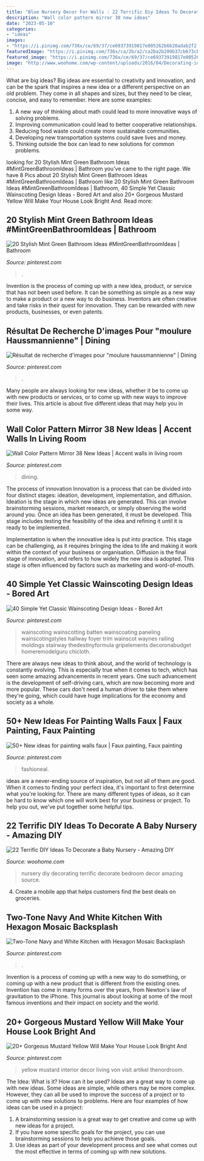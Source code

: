 ```yaml
---
title: "Blue Nursery Decor For Walls : 22 Terrific Diy Ideas To Decorate A Baby Nursery"
description: "Wall color pattern mirror 38 new ideas"
date: "2023-05-10"
categories:
- "ideas"
images:
- "https://i.pinimg.com/736x/ce/69/37/ce69373919817e005262b6b20adab2f2.jpg"
featuredImage: "https://i.pinimg.com/736x/ca/2b/a2/ca2ba2b209b37cb673cb2bbdc2208b33.jpg"
featured_image: "https://i.pinimg.com/736x/ce/69/37/ce69373919817e005262b6b20adab2f2.jpg"
image: "http://www.woohome.com/wp-content/uploads/2016/04/Decorating-ideas-for-Nursery-5.jpg"
---
```



What are big ideas?
Big ideas are essential to creativity and innovation, and can be the spark that inspires a new idea or a different perspective on an old problem. They come in all shapes and sizes, but they need to be clear, concise, and easy to remember. Here are some examples:
1. A new way of thinking about math could lead to more innovative ways of solving problems. 
2. Improving communication could lead to better cooperative relationships. 
3. Reducing food waste could create more sustainable communities. 
4. Developing new transportation systems could save lives and money. 
5. Thinking outside the box can lead to new solutions for common problems.

	

		
looking for 20 Stylish Mint Green Bathroom Ideas #MintGreenBathroomIdeas | Bathroom you've came to the right page. We have 8 Pics about 20 Stylish Mint Green Bathroom Ideas #MintGreenBathroomIdeas | Bathroom like 20 Stylish Mint Green Bathroom Ideas #MintGreenBathroomIdeas | Bathroom, 40 Simple Yet Classic Wainscoting Design Ideas - Bored Art and also 20+ Gorgeous Mustard Yellow Will Make Your House Look Bright And. Read more:
		
    
## 20 Stylish Mint Green Bathroom Ideas #MintGreenBathroomIdeas | Bathroom

<img loading=lazy src="https://i.pinimg.com/736x/4d/e9/83/4de9834ebc03075872d97c41fe0b786d.jpg" onerror="this.onerror=null;this.src='https://tse3.mm.bing.net/th?id=OIP.NoW9_n6TPnSUucBr6cDC2QHaLH&amp;pid=15.1';" alt="20 Stylish Mint Green Bathroom Ideas #MintGreenBathroomIdeas | Bathroom">

_Source: pinterest.com_

>. 

	

Invention is the process of coming up with a new idea, product, or service that has not been used before. It can be something as simple as a new way to make a product or a new way to do business. Inventors are often creative and take risks in their quest for innovation. They can be rewarded with new products, businesses, or even patents.

    
## Résultat De Recherche D&#039;images Pour &quot;moulure Haussmannienne&quot; | Dining

<img loading=lazy src="https://i.pinimg.com/736x/88/3b/ec/883bece11cfa48715139d6930487db8a.jpg" onerror="this.onerror=null;this.src='https://tse2.mm.bing.net/th?id=OIP.hc55ZJtBGr5pXPIdQwlQlwHaJ5&amp;pid=15.1';" alt="Résultat de recherche d&#039;images pour &quot;moulure haussmannienne&quot; | Dining">

_Source: pinterest.com_

>. 

	

Many people are always looking for new ideas, whether it be to come up with new products or services, or to come up with new ways to improve their lives. This article is about five different ideas that may help you in some way.

    
## Wall Color Pattern Mirror 38 New Ideas | Accent Walls In Living Room

<img loading=lazy src="https://i.pinimg.com/736x/57/ca/2c/57ca2cb3565212553740eb29bb26be2c.jpg" onerror="this.onerror=null;this.src='https://tse3.mm.bing.net/th?id=OIP.gNBrrMocY0Yn6-ncwVkpawAAAA&amp;pid=15.1';" alt="Wall Color Pattern Mirror 38 New Ideas | Accent walls in living room">

_Source: pinterest.com_

>dining. 

	

The process of innovation
Innovation is a process that can be divided into four distinct stages: ideation, development, implementation, and diffusion.
Ideation is the stage in which new ideas are generated. This can involve brainstorming sessions, market research, or simply observing the world around you. Once an idea has been generated, it must be developed. This stage includes testing the feasibility of the idea and refining it until it is ready to be implemented.

Implementation is when the innovative idea is put into practice. This stage can be challenging, as it requires bringing the idea to life and making it work within the context of your business or organisation. Diffusion is the final stage of innovation, and refers to how widely the new idea is adopted. This stage is often influenced by factors such as marketing and word-of-mouth.

    
## 40 Simple Yet Classic Wainscoting Design Ideas - Bored Art

<img loading=lazy src="https://i.pinimg.com/736x/ca/2b/a2/ca2ba2b209b37cb673cb2bbdc2208b33.jpg" onerror="this.onerror=null;this.src='https://tse4.mm.bing.net/th?id=OIP.z09m07ZI2hH5XoFgu2NB2AHaJ5&amp;pid=15.1';" alt="40 Simple Yet Classic Wainscoting Design Ideas - Bored Art">

_Source: pinterest.com_

>wainscoting wainscotting batten wainscoating paneling wainscotingstyles hallway foyer trim wainscot waynes railing moldings stairway thedestinyformula gripelements decoronabudget homeremodelguru chicloth. 

	

There are always new ideas to think about, and the world of technology is constantly evolving. This is especially true when it comes to tech, which has seen some amazing advancements in recent years. One such advancement is the development of self-driving cars, which are now becoming more and more popular. These cars don't need a human driver to take them where they're going, which could have huge implications for the economy and society as a whole.

    
## 50+ New Ideas For Painting Walls Faux | Faux Painting, Faux Painting

<img loading=lazy src="https://i.pinimg.com/736x/ce/69/37/ce69373919817e005262b6b20adab2f2.jpg" onerror="this.onerror=null;this.src='https://tse1.mm.bing.net/th?id=OIP.uycFBRdCAsxEONWLdiHTIAAAAA&amp;pid=15.1';" alt="50+ New ideas for painting walls faux | Faux painting, Faux painting">

_Source: pinterest.com_

>fashioneal. 

	

ideas are a never-ending source of inspiration, but not all of them are good. When it comes to finding your perfect idea, it's important to first determine what you're looking for. There are many different types of ideas, so it can be hard to know which one will work best for your business or project. To help you out, we've put together some helpful tips.

    
## 22 Terrific DIY Ideas To Decorate A Baby Nursery - Amazing DIY

<img loading=lazy src="http://www.woohome.com/wp-content/uploads/2016/04/Decorating-ideas-for-Nursery-5.jpg" onerror="this.onerror=null;this.src='https://tse1.mm.bing.net/th?id=OIP.QCaUoTkUTZYXT_OWc1RBXAHaLH&amp;pid=15.1';" alt="22 Terrific DIY Ideas To Decorate a Baby Nursery - Amazing DIY">

_Source: woohome.com_

>nursery diy decorating terrific decorate bedroom decor amazing source. 

	

4. Create a mobile app that helps customers find the best deals on groceries. 

    
## Two-Tone Navy And White Kitchen With Hexagon Mosaic Backsplash

<img loading=lazy src="https://i.pinimg.com/736x/bb/ba/3b/bbba3b1c09b0fff32272ef9f3f4c1959.jpg" onerror="this.onerror=null;this.src='https://tse4.mm.bing.net/th?id=OIP.AomhTGOVTbZdQPeRVsSa4AHaLG&amp;pid=15.1';" alt="Two-Tone Navy and White Kitchen with Hexagon Mosaic Backsplash">

_Source: pinterest.com_

>. 

	

Invention is a process of coming up with a new way to do something, or coming up with a new product that is different from the existing ones. Invention has come in many forms over the years, from Newton's law of gravitation to the iPhone. This journal is about looking at some of the most famous inventions and their impact on society and the world.

    
## 20+ Gorgeous Mustard Yellow Will Make Your House Look Bright And

<img loading=lazy src="https://i.pinimg.com/736x/ac/72/37/ac72371f42fadb1e59632438c750d868.jpg" onerror="this.onerror=null;this.src='https://tse1.mm.bing.net/th?id=OIP.tnaRbTL3QBgBjkYQXe2iaQHaLH&amp;pid=15.1';" alt="20+ Gorgeous Mustard Yellow Will Make Your House Look Bright And">

_Source: pinterest.com_

>yellow mustard interior decor living von visit artikel thenordroom. 

	

The Idea: What is it? How can it be used?
Ideas are a great way to come up with new ideas. Some ideas are simple, while others may be more complex. However, they can all be used to improve the success of a project or to come up with new solutions to problems. Here are four examples of how ideas can be used in a project: 
1. A brainstorming session is a great way to get creative and come up with new ideas for a project.
2. If you have some specific goals for the project, you can use brainstorming sessions to help you achieve those goals.
3. Use ideas as part of your development process and see what comes out the most effective in terms of coming up with new solutions.

